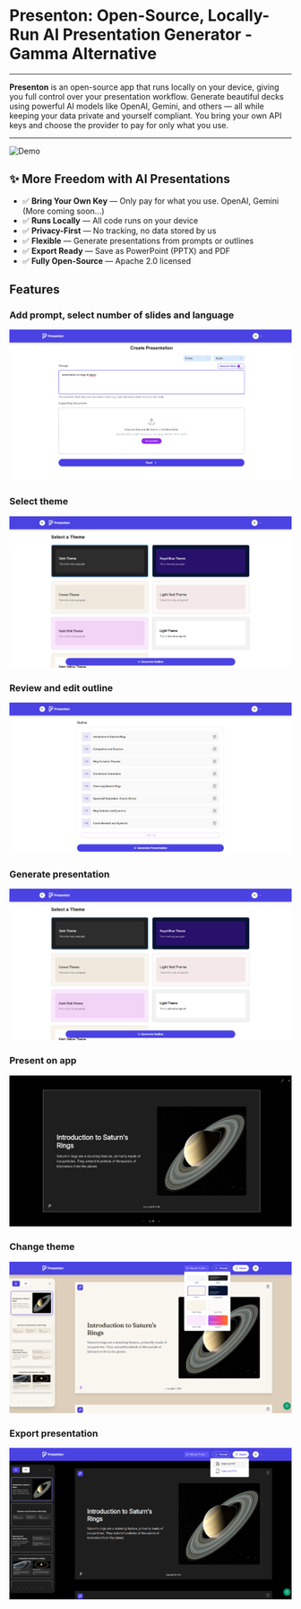 # Presenton: Open-Source, Locally-Run AI Presentation Generator - Gamma Alternative

---

**Presenton** is an open-source app that runs locally on your device, giving you full control over your presentation workflow. Generate beautiful decks using powerful AI models like OpenAI, Gemini, and others — all while keeping your data private and yourself compliant. You bring your own API keys and choose the provider to pay for only what you use. 

---

![Demo](resources/readme/demo.gif)

## ✨ More Freedom with AI Presentations

* ✅ **Bring Your Own Key** — Only pay for what you use. OpenAI, Gemini (More coming soon...)
* ✅ **Runs Locally** — All code runs on your device
* ✅ **Privacy-First** — No tracking, no data stored by us
* ✅ **Flexible** — Generate presentations from prompts or outlines
* ✅ **Export Ready** — Save as PowerPoint (PPTX) and PDF
* ✅ **Fully Open-Source** — Apache 2.0 licensed


## Features

### Add prompt, select number of slides and language
![Demo](resources/readme/images/prompting.png)

### Select theme
![Demo](resources/readme/images/select-theme.png)

### Review and edit outline
![Demo](resources/readme/images/outline.png)

### Generate presentation
![Demo](resources/readme/images/select-theme.png)

### Present on app
![Demo](resources/readme/images/present.png)

### Change theme
![Demo](resources/readme/images/change-theme.png)

### Export presentation
![Demo](resources/readme/images/export-presentation.png)
